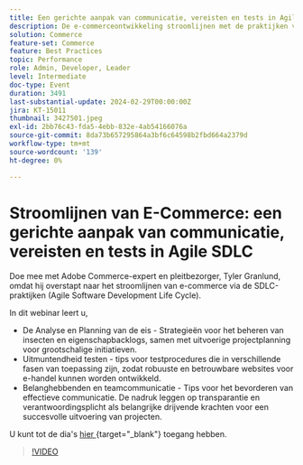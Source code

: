 ```yaml
---
title: Een gerichte aanpak van communicatie, vereisten en tests in Agile SDLC
description: De e-commerceontwikkeling stroomlijnen met de praktijken van Agile SDLC, die vereiste analyse, backlogbeheer, projectplanning, teststrategieën, en het bevorderen van transparante, verantwoordelijke communicatie voor succesvolle uitvoering omvatten.
solution: Commerce
feature-set: Commerce
feature: Best Practices
topic: Performance
role: Admin, Developer, Leader
level: Intermediate
doc-type: Event
duration: 3491
last-substantial-update: 2024-02-29T00:00:00Z
jira: KT-15011
thumbnail: 3427501.jpeg
exl-id: 2bb76c43-fda5-4ebb-832e-4ab54166076a
source-git-commit: 8da73b657295864a3bf6c64598b2fbd664a2379d
workflow-type: tm+mt
source-wordcount: '139'
ht-degree: 0%

---
```


# Stroomlijnen van E-Commerce: een gerichte aanpak van communicatie, vereisten en tests in Agile SDLC

Doe mee met Adobe Commerce-expert en pleitbezorger, Tyler Granlund, omdat hij overstapt naar het stroomlijnen van e-commerce via de SDLC-praktijken (Agile Software Development Life Cycle).

In dit webinar leert u,

* De Analyse en Planning van de eis - Strategieën voor het beheren van insecten en eigenschapbacklogs, samen met uitvoerige projectplanning voor grootschalige initiatieven.
* Uitmuntendheid testen - tips voor testprocedures die in verschillende fasen van toepassing zijn, zodat robuuste en betrouwbare websites voor e-handel kunnen worden ontwikkeld.
* Belanghebbenden en teamcommunicatie - Tips voor het bevorderen van effectieve communicatie. De nadruk leggen op transparantie en verantwoordingsplicht als belangrijke drijvende krachten voor een succesvolle uitvoering van projecten.

U kunt tot de dia&#39;s [ hier ](../../assets/commerce/agile-sldc-slides.pdf){target="_blank"} toegang hebben.

>[!VIDEO](https://video.tv.adobe.com/v/3427501/?learn=on)
